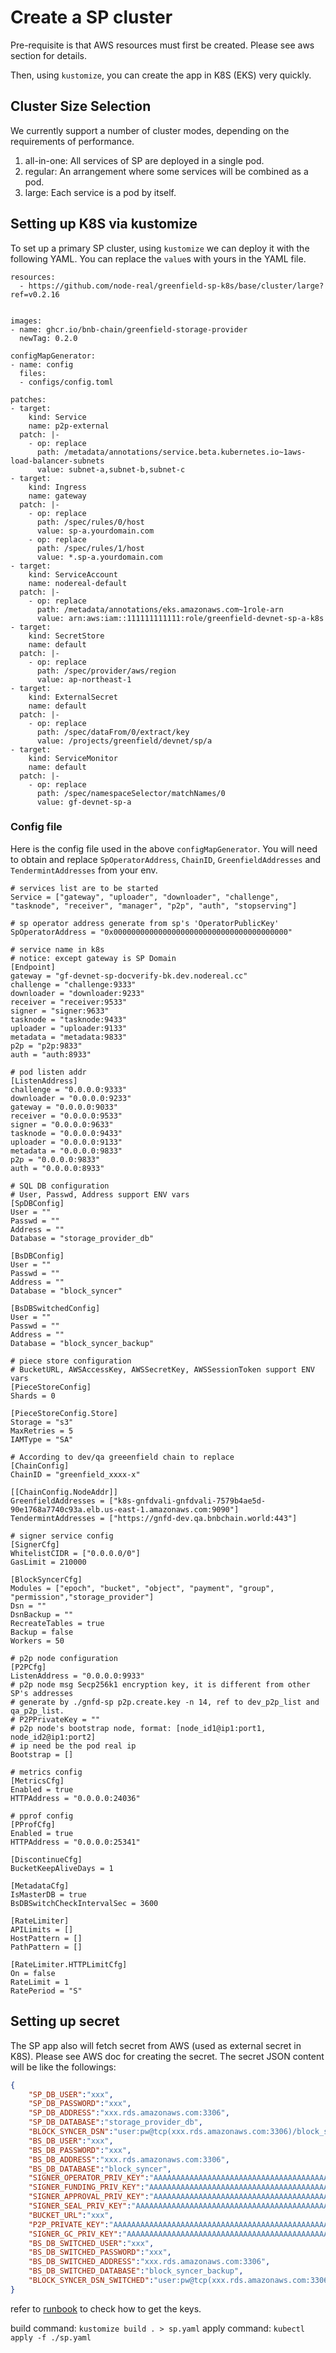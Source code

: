 # Create a SP cluster

Pre-requisite is that AWS resources must first be created. Please see aws section for details.

Then, using `kustomize`, you can create the app in K8S (EKS) very quickly.


## Cluster Size Selection
We currently support a number of cluster modes, depending on the requirements of performance.
1. all-in-one: All services of SP are deployed in a single pod.
2. regular: An arrangement where some services will be combined as a pod.
3. large: Each service is a pod by itself.

## Setting up K8S via kustomize

To set up a primary SP cluster, using `kustomize` we can deploy it with the following YAML. You can
replace the `value`s with yours in the YAML file. 

```
resources:
  - https://github.com/node-real/greenfield-sp-k8s/base/cluster/large?ref=v0.2.16


images:
- name: ghcr.io/bnb-chain/greenfield-storage-provider
  newTag: 0.2.0

configMapGenerator:
- name: config
  files:
  - configs/config.toml

patches:
- target:
    kind: Service
    name: p2p-external
  patch: |-
    - op: replace
      path: /metadata/annotations/service.beta.kubernetes.io~1aws-load-balancer-subnets
      value: subnet-a,subnet-b,subnet-c
- target:
    kind: Ingress
    name: gateway
  patch: |-
    - op: replace
      path: /spec/rules/0/host
      value: sp-a.yourdomain.com
    - op: replace
      path: /spec/rules/1/host
      value: *.sp-a.yourdomain.com
- target:
    kind: ServiceAccount
    name: nodereal-default
  patch: |-
    - op: replace
      path: /metadata/annotations/eks.amazonaws.com~1role-arn
      value: arn:aws:iam::111111111111:role/greenfield-devnet-sp-a-k8s
- target:
    kind: SecretStore
    name: default
  patch: |-
    - op: replace
      path: /spec/provider/aws/region
      value: ap-northeast-1
- target:
    kind: ExternalSecret
    name: default
  patch: |-
    - op: replace
      path: /spec/dataFrom/0/extract/key
      value: /projects/greenfield/devnet/sp/a
- target:
    kind: ServiceMonitor
    name: default
  patch: |-
    - op: replace
      path: /spec/namespaceSelector/matchNames/0
      value: gf-devnet-sp-a
```

### Config file

Here is the config file used in the above `configMapGenerator`. You will need to obtain and 
replace `SpOperatorAddress`, `ChainID`, `GreenfieldAddresses` and `TendermintAddresses` from your env.

```
# services list are to be started
Service = ["gateway", "uploader", "downloader", "challenge", "tasknode", "receiver", "manager", "p2p", "auth", "stopserving"]

# sp operator address generate from sp's 'OperatorPublicKey'
SpOperatorAddress = "0x000000000000000000000000000000000000000"

# service name in k8s
# notice: except gateway is SP Domain
[Endpoint]
gateway = "gf-devnet-sp-docverify-bk.dev.nodereal.cc"
challenge = "challenge:9333"
downloader = "downloader:9233"
receiver = "receiver:9533"
signer = "signer:9633"
tasknode = "tasknode:9433"
uploader = "uploader:9133"
metadata = "metadata:9833"
p2p = "p2p:9833"
auth = "auth:8933"

# pod listen addr
[ListenAddress]
challenge = "0.0.0.0:9333"
downloader = "0.0.0.0:9233"
gateway = "0.0.0.0:9033"
receiver = "0.0.0.0:9533"
signer = "0.0.0.0:9633"
tasknode = "0.0.0.0:9433"
uploader = "0.0.0.0:9133"
metadata = "0.0.0.0:9833"
p2p = "0.0.0.0:9833"
auth = "0.0.0.0:8933"

# SQL DB configuration
# User, Passwd, Address support ENV vars
[SpDBConfig]
User = ""
Passwd = ""
Address = ""
Database = "storage_provider_db"

[BsDBConfig]
User = ""
Passwd = ""
Address = ""
Database = "block_syncer"

[BsDBSwitchedConfig]
User = ""
Passwd = ""
Address = ""
Database = "block_syncer_backup"

# piece store configuration
# BucketURL, AWSAccessKey, AWSSecretKey, AWSSessionToken support ENV vars
[PieceStoreConfig]
Shards = 0

[PieceStoreConfig.Store]
Storage = "s3"
MaxRetries = 5
IAMType = "SA"

# According to dev/qa greeenfield chain to replace
[ChainConfig]
ChainID = "greenfield_xxxx-x"

[[ChainConfig.NodeAddr]]
GreenfieldAddresses = ["k8s-gnfdvali-gnfdvali-7579b4ae5d-90e1768a7740c93a.elb.us-east-1.amazonaws.com:9090"]
TendermintAddresses = ["https://gnfd-dev.qa.bnbchain.world:443"]

# signer service config
[SignerCfg]
WhitelistCIDR = ["0.0.0.0/0"]
GasLimit = 210000

[BlockSyncerCfg]
Modules = ["epoch", "bucket", "object", "payment", "group", "permission","storage_provider"]
Dsn = ""
DsnBackup = ""
RecreateTables = true
Backup = false
Workers = 50

# p2p node configuration
[P2PCfg]
ListenAddress = "0.0.0.0:9933"
# p2p node msg Secp256k1 encryption key, it is different from other SP's addresses
# generate by ./gnfd-sp p2p.create.key -n 14, ref to dev_p2p_list and qa_p2p_list.
# P2PPrivateKey = ""
# p2p node's bootstrap node, format: [node_id1@ip1:port1, node_id2@ip1:port2]
# ip need be the pod real ip
Bootstrap = []

# metrics config
[MetricsCfg]
Enabled = true
HTTPAddress = "0.0.0.0:24036"

# pprof config
[PProfCfg]
Enabled = true
HTTPAddress = "0.0.0.0:25341"

[DiscontinueCfg]
BucketKeepAliveDays = 1

[MetadataCfg]
IsMasterDB = true
BsDBSwitchCheckIntervalSec = 3600

[RateLimiter]
APILimits = []
HostPattern = []
PathPattern = []

[RateLimiter.HTTPLimitCfg]
On = false
RateLimit = 1
RatePeriod = "S"
```


## Setting up secret

The SP app also will fetch secret from AWS (used as external secret in K8S). Please see AWS
doc for creating the secret. The secret JSON content will be like the followings:

```json
{
    "SP_DB_USER":"xxx",
    "SP_DB_PASSWORD":"xxx",
    "SP_DB_ADDRESS":"xxx.rds.amazonaws.com:3306",
    "SP_DB_DATABASE":"storage_provider_db",
    "BLOCK_SYNCER_DSN":"user:pw@tcp(xxx.rds.amazonaws.com:3306)/block_syncer?parseTime=true&multiStatements=true&loc=Local",
    "BS_DB_USER":"xxx",
    "BS_DB_PASSWORD":"xxx",
    "BS_DB_ADDRESS":"xxx.rds.amazonaws.com:3306",
    "BS_DB_DATABASE":"block_syncer",
    "SIGNER_OPERATOR_PRIV_KEY":"AAAAAAAAAAAAAAAAAAAAAAAAAAAAAAAAAAAAAAAAAAAAAAAAAAAAAAAAAAAAAAAA",
    "SIGNER_FUNDING_PRIV_KEY":"AAAAAAAAAAAAAAAAAAAAAAAAAAAAAAAAAAAAAAAAAAAAAAAAAAAAAAAAAAAAAAAA",
    "SIGNER_APPROVAL_PRIV_KEY":"AAAAAAAAAAAAAAAAAAAAAAAAAAAAAAAAAAAAAAAAAAAAAAAAAAAAAAAAAAAAAAAA",
    "SIGNER_SEAL_PRIV_KEY":"AAAAAAAAAAAAAAAAAAAAAAAAAAAAAAAAAAAAAAAAAAAAAAAAAAAAAAAAAAAAAAAA",
    "BUCKET_URL":"xxx",
    "P2P_PRIVATE_KEY":"AAAAAAAAAAAAAAAAAAAAAAAAAAAAAAAAAAAAAAAAAAAAAAAAAAAAAAAAAAAAAAAA",
    "SIGNER_GC_PRIV_KEY":"AAAAAAAAAAAAAAAAAAAAAAAAAAAAAAAAAAAAAAAAAAAAAAAAAAAAAAAAAAAAAAAA",
    "BS_DB_SWITCHED_USER":"xxx",
    "BS_DB_SWITCHED_PASSWORD":"xxx",
    "BS_DB_SWITCHED_ADDRESS":"xxx.rds.amazonaws.com:3306",
    "BS_DB_SWITCHED_DATABASE":"block_syncer_backup",
    "BLOCK_SYNCER_DSN_SWITCHED":"user:pw@tcp(xxx.rds.amazonaws.com:3306)/block_syncer_backup?parseTime=true&multiStatements=true&loc=Local"
}
```

refer to [runbook](https://github.com/bnb-chain/greenfield-docs/blob/718b662489fd862f56c1a0b9748f357b71735bd0/src/guide/storage-provider/run-book/run-testnet-SP-node.md) to check how to get the keys.

build command: `kustomize build . > sp.yaml`
apply command: `kubectl apply -f ./sp.yaml`